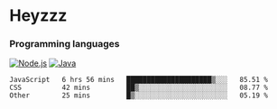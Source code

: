 # Heyzzz  

### Programming languages  

[![Node.js](https://img.shields.io/badge/-Node.js-262626?style=for-the-badge)](https://nodejs.org)
[![Java](https://img.shields.io/badge/-Java-262626?style=for-the-badge)](https://java.com)

<!--START_SECTION:waka-->

```text
JavaScript   6 hrs 56 mins   █████████████████████▒░░░   85.51 %
CSS          42 mins         ██▒░░░░░░░░░░░░░░░░░░░░░░   08.77 %
Other        25 mins         █▒░░░░░░░░░░░░░░░░░░░░░░░   05.19 %
```

<!--END_SECTION:waka-->
